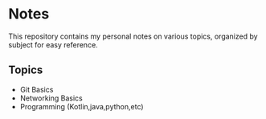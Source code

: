 # Notes
This repository contains my personal notes on various topics, organized by subject for easy reference.

## Topics
* Git Basics
* Networking Basics
* Programming (Kotlin,java,python,etc)
